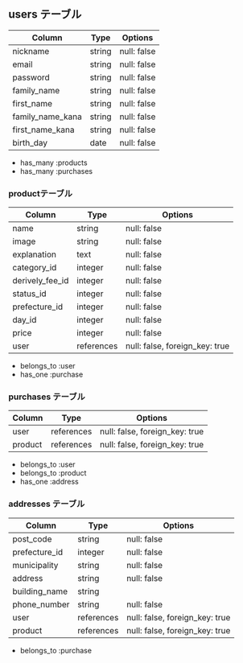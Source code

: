 ## users テーブル

| Column             |Type     | Options     |
|--------------------|---------|-------------|
| nickname           | string  | null: false |
| email              | string  | null: false |
| password           | string  | null: false |
| family_name        | string  | null: false |
| first_name	        | string	 | null: false |
| family_name_kana	  | string	 | null: false |
| first_name_kana	   | string	 | null: false |
| birth_day	         | date	   | null: false | 

- has_many :products
- has_many :purchases

### productテーブル

| Column             |Type       | Options                        |
|--------------------|-----------|--------------------------------|
| name	              |string	    |null: false                     |
| image	             |string	    |null: false                     |
| explanation	       |text	      |null: false                     |
|category_id	        |integer	   |null: false                     |
|derively_fee_id	    |integer	   |null: false                     |
|status_id	          |integer	   |null: false                     |
|prefecture_id	      |integer	   |null: false                     |
|day_id              |integer    |null: false                     |
|price               |integer	   |null: false                     |
|user	               |references |null: false, foreign_key: true  |

- belongs_to :user
- has_one :purchase

### purchases テーブル

|Column	   |Type	      | Options                        |
|----------|-----------|--------------------------------|
|user	     |references	| null: false, foreign_key: true |
|product	  |references | null: false, foreign_key: true |

- belongs_to :user
- belongs_to :product
- has_one :address

### addresses テーブル 

|Column	       | Type	       |  Options                        |
|--------------|-------------|---------------------------------|
|post_code	    | string	     | null: false                     |
|prefecture_id |	integer	    | null: false                     |
|municipality	 | string	     | null: false                     |
|address	      | string	     | null: false                     |
|building_name |	string      |                                 |	
|phone_number  |	string	     | null: false                     |
|user	         | references	 | null: false, foreign_key: true  |
|product       |	references	 | null: false, foreign_key: true  |

- belongs_to :purchase
